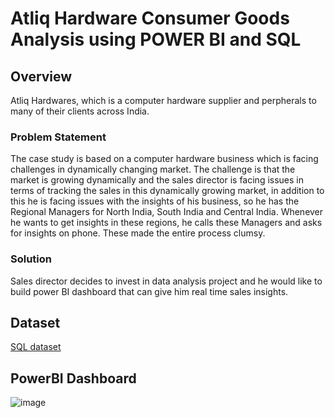 # Atliq Hardware Consumer Goods Analysis using POWER BI and SQL
## Overview
Atliq Hardwares, which is a computer hardware supplier and perpherals to many of their clients across India.
 
 ### Problem Statement
The case study is based on a computer hardware business which is facing challenges in dynamically changing market. 
The challenge is that the market is growing dynamically and the sales director is facing issues in terms of tracking the sales in this dynamically growing market, in addition to this he is facing issues with the insights of his business,
so he has the Regional Managers for North India, South India and Central India. Whenever he wants to get insights in these regions, he calls these Managers and asks for insights on phone. These made the entire process clumsy.

### Solution
Sales director decides to invest in data analysis project and he would like to build power BI dashboard that can give him real time sales insights.

## Dataset
[SQL dataset](Sales_Insight/db_dump.sql)
## PowerBI Dashboard
![image](https://github.com/angikagithub/DataAnalysis_Projects/assets/127938795/8201b8d2-55ee-4ebe-8f3e-5ff6ba229f0f)

